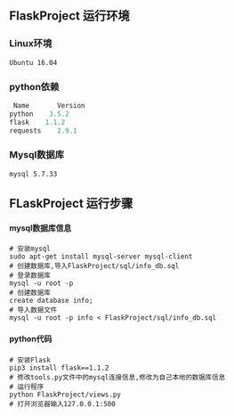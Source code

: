 ## FlaskProject 运行环境

### Linux环境

```shell
Ubuntu 16.04
```

### python依赖

```python
 Name	    Version
python    3.5.2
flask    1.1.2
requests    2.9.1
```

### Mysql数据库

```shell
mysql 5.7.33
```

## FLaskProject 运行步骤

#### mysql数据库信息

```shell
# 安装mysql
sudo apt-get install mysql-server mysql-client
# 创建数据库,导入FlaskProject/sql/info_db.sql
# 登录数据库
mysql -u root -p
# 创建数据库
create database info;
# 导入数据文件
mysql -u root -p info < FlaskProject/sql/info_db.sql
```

#### python代码

```shell
# 安装Flask
pip3 install flask==1.1.2
# 修改tools.py文件中的mysql连接信息,修改为自己本地的数据库信息
# 运行程序
python FlaskProject/views.py
# 打开浏览器输入127.0.0.1:500
```

